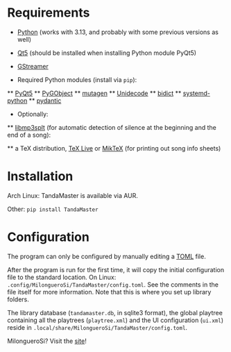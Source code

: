 # Requirements

* [Python](https://www.python.org) (works with 3.13, and probably with some previous versions as well)

* [Qt5](https://www.qt.io/product/framework) (should be installed when installing Python module PyQt5)

* [GStreamer](https://gstreamer.freedesktop.org)

* Required Python modules (install via `pip`):

** [PyQt5](https://pypi.org/project/PyQt5/)
** [PyGObject](https://pypi.org/project/PyGObject/)
** [mutagen](https://pypi.org/project/mutagen/)
** [Unidecode](https://pypi.org/project/Unidecode/)
** [bidict](https://pypi.org/project/bidict/)
** [systemd-python](https://pypi.org/project/systemd-python/)
** [pydantic](https://pypi.org/project/pydantic/)

* Optionally:

** [libmp3splt](https://github.com/mp3splt/mp3splt/tree/master) (for automatic detection of silence at the beginning and the end of a song): 

** a TeX distribution, [TeX Live](https://tug.org/texlive/) or [MikTeX](https://miktex.org) (for printing out song info sheets)

# Installation

Arch Linux: TandaMaster is available via AUR.

Other: `pip install TandaMaster`

# Configuration

The program can only be configured by manually editing a [TOML](https://toml.io) file.

After the program is run for the first time, it will copy the initial
configuration file to the standard location.  On Linux:
`.config/MilongueroSi/TandaMaster/config.toml`. See the comments in the file
itself for more information.  Note that this is where you set up library
folders.

The library database (`tandamaster.db`, in sqlite3 format), the global playtree
containing all the playtrees (`playtree.xml`) and the UI configuration
(`ui.xml`) reside in `.local/share/MilongueroSi/TandaMaster/config.toml`.

MilongueroSi? Visit the [site](https://milonguero.si)!
